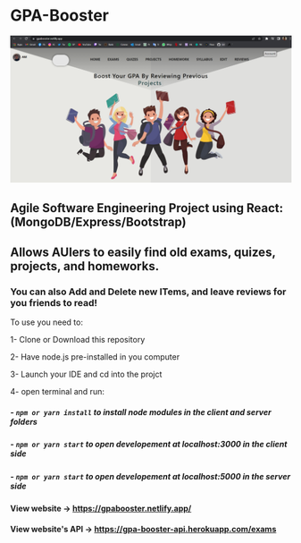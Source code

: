 # GPA-Booster

![](client/public/images/gpabooster.PNG)

## Agile Software Engineering Project using React: (MongoDB/Express/Bootstrap)

## Allows AUIers to easily find old exams, quizes, projects, and homeworks.

### You can also Add and Delete new ITems, and leave reviews for you friends to read!

To use you need to:

1- Clone or Download this repository

2- Have node.js pre-installed in you computer

3- Launch your IDE and cd into the projct

4- open terminal and run:

##### - `npm or yarn install` to install node modules in the client and server folders

##### - `npm or yarn start` to open developement at localhost:3000 in the client side

##### - `npm or yarn start` to open developement at localhost:5000 in the server side

#### View website -> https://gpabooster.netlify.app/

#### View website's API -> https://gpa-booster-api.herokuapp.com/exams
